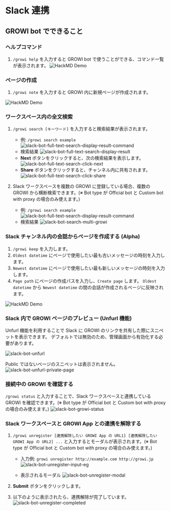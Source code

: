 # Slack 連携

## GROWI bot でできること

### ヘルプコマンド

1. `/growi help` を入力すると GROWI bot で使うことができる、コマンド一覧が表示されます。
   ![HackMD Demo](/assets/images/growi-help.gif)

### ページの作成

1. `/growi note` を入力すると GROWI 内に新規ページが作成されます。

![HackMD Demo](/assets/images/growi-note.gif)

### ワークスペース内の全文検索

1. `/growi search [キーワード]` を入力すると検索結果が表示されます。

   - 例: `/growi search example`
     ![slack-bot-full-text-search-display-result-command](/assets/images/slack-bot-full-text-search-display-result-command.png)
   - 検索結果
     ![slack-bot-full-text-search-display-result](/assets/images/slack-bot-full-text-search-display-result.png)
   - **Next** ボタンをクリックすると、次の検索結果を表示します。
     ![slack-bot-full-text-search-click-next](/assets/images/slack-bot-full-text-search-click-next.png)
   - **Share** ボタンをクリックすると、チャンネル内に共有されます。
     ![slack-bot-full-text-search-click-share](/assets/images/slack-bot-full-text-search-click-share.png)

1. Slack ワークスペースを複数の GROWI に登録している場合、複数の GROWI から横断検索できます。(※ Bot type が Official bot と Custom bot with proxy の場合のみ使えます。)

   - 例: `/growi search example`
     ![slack-bot-full-text-search-display-result-command](/assets/images/slack-bot-full-text-search-display-result-command.png)
   - 検索結果
     ![slack-bot-search-multi-growi](/assets/images/slack-bot-search-multi-growi.png)

### Slack チャンネル内の会話からページを作成する (Alpha)

1. `/growi keep` を入力します。
2. `Oldest datetime` にページで使用したい最も古いメッセージの時刻を入力します。
3. `Newest datetime` にページで使用したい最も新しいメッセージの時刻を入力します。
4. `Page path` にページの作成パスを入力し、`Create page` します。 `Oldest datetime` から `Newest datetime` の間の会話が作成されるページに反映されます。

![HackMD Demo](/assets/images/growi-keep.gif)

### Slack 内で GROWI ページのプレビュー (Unfurl 機能)

Unfurl 機能を利用することで Slack に GROWI のリンクを共有した際にスニペットを表示できます。
デフォルトでは無効のため、管理画面から有効化する必要があります。

![slack-bot-unfurl](/assets/images/slack-bot-unfurl.png)

Public ではないページのスニペットは表示されません。
![slack-bot-unfurl-private-page](/assets/images/slack-bot-unfurl-private-page.png)

### 接続中の GROWI を確認する

`/growi status` と入力することで、Slack ワークスペースと連携している GROWI を確認できます。(※ Bot type が Official bot と Custom bot with proxy の場合のみ使えます。)
![slack-bot-growi-status](/assets/images/slack-bot-growi-status.png)

### Slack ワークスペースと GROWI App との連携を解除する

1. `/growi unregister [連携解除したい GROWI App の URL1] [連携解除したい GROWI App の URL2] ...` と入力するとモーダルが表示されます。(※ Bot type が Official bot と Custom bot with proxy の場合のみ使えます。)

   - 入力例: `growi unregister http://example.com http://growi.jp`
     ![slack-bot-unregister-input-eg](/assets/images/slack-bot-unregister-input-eg.png)

   - 表示されるモーダル
     ![slack-bot-unregister-modal](/assets/images/slack-bot-unregister-modal.png)

1. **Submit** ボタンをクリックします。
1. 以下のように表示されたら、連携解除が完了しています。
   ![slack-bot-unregister-completed](/assets/images/slack-bot-unregister-completed.png)

